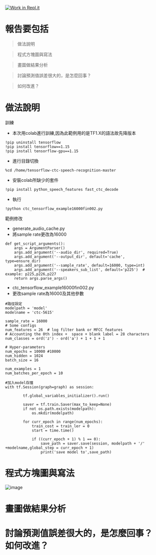 [![Work in Repl.it](https://classroom.github.com/assets/work-in-replit-14baed9a392b3a25080506f3b7b6d57f295ec2978f6f33ec97e36a161684cbe9.svg)](https://classroom.github.com/online_ide?assignment_repo_id=3642470&assignment_repo_type=AssignmentRepo)


<h1>報告要包括</h1>

>做法說明

>程式方塊圖與寫法

>畫圖做結果分析

>討論預測值誤差很大的，是怎麼回事？

>如何改進？

<h1>做法說明</h1>

 訓練

* 本次用colab進行訓練,因為此範例用的是TF1.X的語法故先降版本

```jupyternotebook
!pip uninstall tensorflow
!pip install tensorflow==1.15 
!pip install tensorflow-gpu==1.15  
  ```
  + 進行目錄切換
```
%cd /home/tensorflow-ctc-speech-recognition-master
```
* 安裝colab所缺少的套件
```
!pip install python_speech_features fast_ctc_decode
```

* 執行
```
!python ctc_tensorflow_example16000fin002.py
```


範例修改
* generate_audio_cache.py
* 將sample rate更改為16000
```
def get_script_arguments():
    args = ArgumentParser()
    args.add_argument('--audio_dir', required=True)
    args.add_argument('--output_dir', default='cache', type=ensure_dir)
    args.add_argument('--sample_rate', default=16000, type=int)
    args.add_argument('--speakers_sub_list', default='p225')  # example: p225,p226,p227
    return args.parse_args()
```

*  ctc_tensorflow_example16000fin002.py
*  更改sample rate為16000及其他參數

```
#路徑設定
modelpath = 'model'
modelname = 'ctc-5615'

sample_rate = 16000
# Some configs
num_features = 26  # log filter bank or MFCC features
# Accounting the 0th index +  space + blank label = 28 characters
num_classes = ord('z') - ord('a') + 1 + 1 + 1

# Hyper-parameters
num_epochs = 10000 #10000
num_hidden = 1024
batch_size = 16

num_examples = 1
num_batches_per_epoch = 10

#加入model存擋
with tf.Session(graph=graph) as session:

        tf.global_variables_initializer().run()
        
        saver = tf.train.Saver(max_to_keep=None)
        if not os.path.exists(modelpath):
            os.mkdir(modelpath)
        
        for curr_epoch in range(num_epochs):
            train_cost = train_ler = 0
            start = time.time()
            
            if ((curr_epoch + 1) % 1 == 0):
                save_path = saver.save(session, modelpath + '/' +modelname,global_step = curr_epoch + 1)
                print('save model to',save_path)
```
<h1>程式方塊圖與寫法</h1>

![image](https://github.com/MachineLearningNTUT/regression-109318083/blob/main/Diagram.jpg)

<h1>畫圖做結果分析</h1>

    
<h1> 討論預測值誤差很大的，是怎麼回事？ 如何改進？</h1> 
    
    
